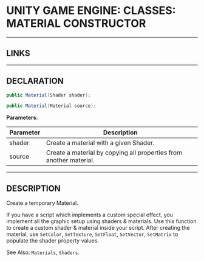 # UNITY GAME ENGINE: CLASSES: MATERIAL CONSTRUCTOR


---


## LINKS

[](https://docs.unity3d.com/ScriptReference/Material-ctor.html)



---



## DECLARATION

```cs
public Material(Shader shader);
```

```cs
public Material(Material source);
```

**Parameters**:

| Parameter | Description                                                        |
|-----------|--------------------------------------------------------------------|
| shader    | Create a material with a given Shader.                             |
| source    | Create a material by copying all properties from another material. |



---



## DESCRIPTION

Create a temporary Material.

If you have a script which implements a custom special effect, you implement all the graphic setup using shaders & materials. Use this function to create a custom shader & material inside your script. After creating the material, use `SetColor`, `SetTexture`, `SetFloat`, `SetVector`, `SetMatrix` to populate the shader property values.

See Also: `Materials`, `Shaders`.




